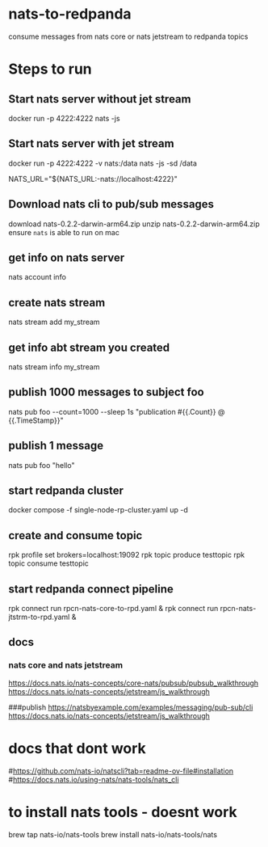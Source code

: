 # nats-to-redpanda
consume messages from nats core or nats jetstream to redpanda topics


# Steps to run
## Start nats server without jet stream
docker run -p 4222:4222 nats -js

## Start nats server with jet stream
docker run -p 4222:4222 -v nats:/data nats -js -sd /data

NATS_URL="${NATS_URL:-nats://localhost:4222}"

## Download nats cli to pub/sub messages
download nats-0.2.2-darwin-arm64.zip
unzip nats-0.2.2-darwin-arm64.zip
ensure `nats` is able to run on mac

## get info on nats server
nats account info

## create nats stream
nats stream add my_stream

## get info abt stream you created
nats stream info my_stream

## publish 1000 messages to subject foo
nats pub foo --count=1000 --sleep 1s "publication #{{.Count}} @ {{.TimeStamp}}"

## publish 1 message
nats pub foo "hello"

## start redpanda cluster
docker compose -f single-node-rp-cluster.yaml up -d

## create and consume topic
rpk profile set brokers=localhost:19092
rpk topic produce testtopic
rpk topic consume testtopic

## start redpanda connect pipeline
rpk connect run rpcn-nats-core-to-rpd.yaml &
rpk connect run rpcn-nats-jtstrm-to-rpd.yaml &

## docs
### nats core and nats jetstream
https://docs.nats.io/nats-concepts/core-nats/pubsub/pubsub_walkthrough
https://docs.nats.io/nats-concepts/jetstream/js_walkthrough

###publish
https://natsbyexample.com/examples/messaging/pub-sub/cli
https://docs.nats.io/nats-concepts/jetstream/js_walkthrough


# docs that dont work
#https://github.com/nats-io/natscli?tab=readme-ov-file#installation
#https://docs.nats.io/using-nats/nats-tools/nats_cli
# to install nats tools - doesnt work
brew tap nats-io/nats-tools
brew install nats-io/nats-tools/nats

